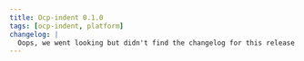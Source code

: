 ```yaml
---
title: Ocp-indent 0.1.0
tags: [ocp-indent, platform]
changelog: |
  Oops, we went looking but didn't find the changelog for this release 🙈
---
```

